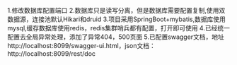 1.修改数据库配置端口
2.数据库只是读写分离，但是数据库需要配置复制,使用双数据源，连接池默认Hikari和druid
3.项目采用SpringBoot+mybatis,数据库使用mysql,缓存数据库使用redis，redis集群哨兵都有配置，打开即可使用
4.已经统一配置去全局异常处理，添加了异常404，500页面 
5.已配置swagger文档，地址http://localhost:8099/swagger-ui.html，json文档：http://localhost:8099/rest/doc